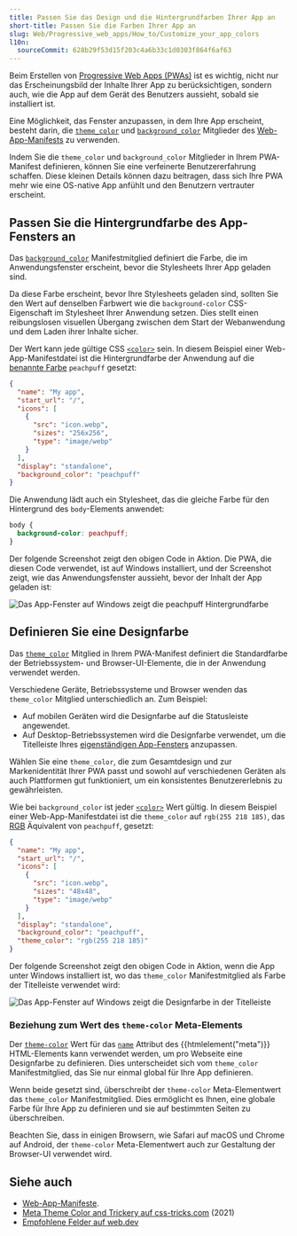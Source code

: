 ```yaml
---
title: Passen Sie das Design und die Hintergrundfarben Ihrer App an
short-title: Passen Sie die Farben Ihrer App an
slug: Web/Progressive_web_apps/How_to/Customize_your_app_colors
l10n:
  sourceCommit: 628b29f53d15f203c4a6b33c1d0303f864f6af63
---
```


Beim Erstellen von [Progressive Web Apps (PWAs)](/de/docs/Web/Progressive_web_apps) ist es wichtig, nicht nur das Erscheinungsbild der Inhalte Ihrer App zu berücksichtigen, sondern auch, wie die App auf dem Gerät des Benutzers aussieht, sobald sie installiert ist.

Eine Möglichkeit, das Fenster anzupassen, in dem Ihre App erscheint, besteht darin, die [`theme_color`](/de/docs/Web/Progressive_web_apps/Manifest/Reference/theme_color) und [`background_color`](/de/docs/Web/Progressive_web_apps/Manifest/Reference/background_color) Mitglieder des [Web-App-Manifests](/de/docs/Web/Progressive_web_apps/Manifest) zu verwenden.

Indem Sie die `theme_color` und `background_color` Mitglieder in Ihrem PWA-Manifest definieren, können Sie eine verfeinerte Benutzererfahrung schaffen. Diese kleinen Details können dazu beitragen, dass sich Ihre PWA mehr wie eine OS-native App anfühlt und den Benutzern vertrauter erscheint.

## Passen Sie die Hintergrundfarbe des App-Fensters an

Das [`background_color`](/de/docs/Web/Progressive_web_apps/Manifest/Reference/background_color) Manifestmitglied definiert die Farbe, die im Anwendungsfenster erscheint, bevor die Stylesheets Ihrer App geladen sind.

Da diese Farbe erscheint, bevor Ihre Stylesheets geladen sind, sollten Sie den Wert auf denselben Farbwert wie die `background-color` CSS-Eigenschaft im Stylesheet Ihrer Anwendung setzen. Dies stellt einen reibungslosen visuellen Übergang zwischen dem Start der Webanwendung und dem Laden ihrer Inhalte sicher.

Der Wert kann jede gültige CSS [`<color>`](/de/docs/Web/CSS/color_value) sein. In diesem Beispiel einer Web-App-Manifestdatei ist die Hintergrundfarbe der Anwendung auf die [benannte Farbe](/de/docs/Web/CSS/named-color) `peachpuff` gesetzt:

```json
{
  "name": "My app",
  "start_url": "/",
  "icons": [
    {
      "src": "icon.webp",
      "sizes": "256x256",
      "type": "image/webp"
    }
  ],
  "display": "standalone",
  "background_color": "peachpuff"
}
```

Die Anwendung lädt auch ein Stylesheet, das die gleiche Farbe für den Hintergrund des `body`-Elements anwendet:

```css
body {
  background-color: peachpuff;
}
```

Der folgende Screenshot zeigt den obigen Code in Aktion. Die PWA, die diesen Code verwendet, ist auf Windows installiert, und der Screenshot zeigt, wie das Anwendungsfenster aussieht, bevor der Inhalt der App geladen ist:

![Das App-Fenster auf Windows zeigt die peachpuff Hintergrundfarbe](./background-color-windows.png)

## Definieren Sie eine Designfarbe

Das [`theme_color`](/de/docs/Web/Progressive_web_apps/Manifest/Reference/theme_color) Mitglied in Ihrem PWA-Manifest definiert die Standardfarbe der Betriebssystem- und Browser-UI-Elemente, die in der Anwendung verwendet werden.

Verschiedene Geräte, Betriebssysteme und Browser wenden das `theme_color` Mitglied unterschiedlich an. Zum Beispiel:

- Auf mobilen Geräten wird die Designfarbe auf die Statusleiste angewendet.
- Auf Desktop-Betriebssystemen wird die Designfarbe verwendet, um die Titelleiste Ihres [eigenständigen App-Fensters](/de/docs/Web/Progressive_web_apps/How_to/Create_a_standalone_app) anzupassen.

Wählen Sie eine `theme_color`, die zum Gesamtdesign und zur Markenidentität Ihrer PWA passt und sowohl auf verschiedenen Geräten als auch Plattformen gut funktioniert, um ein konsistentes Benutzererlebnis zu gewährleisten.

Wie bei `background_color` ist jeder [`<color>`](/de/docs/Web/CSS/color_value) Wert gültig. In diesem Beispiel einer Web-App-Manifestdatei ist die `theme_color` auf `rgb(255 218 185)`, das [RGB](/de/docs/Web/CSS/color_value/rgb) Äquivalent von `peachpuff`, gesetzt:

```json
{
  "name": "My app",
  "start_url": "/",
  "icons": [
    {
      "src": "icon.webp",
      "sizes": "48x48",
      "type": "image/webp"
    }
  ],
  "display": "standalone",
  "background_color": "peachpuff",
  "theme_color": "rgb(255 218 185)"
}
```

Der folgende Screenshot zeigt den obigen Code in Aktion, wenn die App unter Windows installiert ist, wo das `theme_color` Manifestmitglied als Farbe der Titelleiste verwendet wird:

![Das App-Fenster auf Windows zeigt die Designfarbe in der Titelleiste](./background-theme-colors-windows.png)

### Beziehung zum Wert des `theme-color` Meta-Elements

Der [`theme-color`](/de/docs/Web/HTML/Reference/Elements/meta/name/theme-color) Wert für das [`name`](/de/docs/Web/HTML/Reference/Elements/meta/name) Attribut des {{htmlelement("meta")}} HTML-Elements kann verwendet werden, um pro Webseite eine Designfarbe zu definieren. Dies unterscheidet sich vom `theme_color` Manifestmitglied, das Sie nur einmal global für Ihre App definieren.

Wenn beide gesetzt sind, überschreibt der `theme-color` Meta-Elementwert das `theme_color` Manifestmitglied. Dies ermöglicht es Ihnen, eine globale Farbe für Ihre App zu definieren und sie auf bestimmten Seiten zu überschreiben.

Beachten Sie, dass in einigen Browsern, wie Safari auf macOS und Chrome auf Android, der `theme-color` Meta-Elementwert auch zur Gestaltung der Browser-UI verwendet wird.

## Siehe auch

- [Web-App-Manifeste](/de/docs/Web/Progressive_web_apps/Manifest).
- [Meta Theme Color and Trickery auf css-tricks.com](https://css-tricks.com/meta-theme-color-and-trickery/) (2021)
- [Empfohlene Felder auf web.dev](https://web.dev/learn/pwa/web-app-manifest#recommended_fields)

